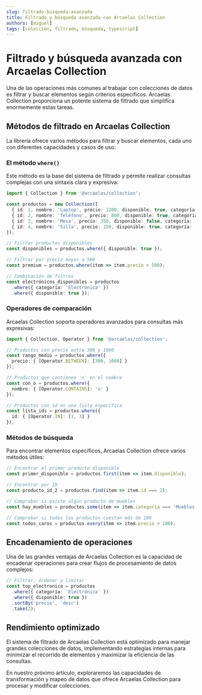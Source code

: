 ```yaml
---
slug: filtrado-busqueda-avanzada
title: Filtrado y búsqueda avanzada con Arcaelas Collection
authors: [miguel]
tags: [colección, filtrado, búsqueda, typescript]
---
```


# Filtrado y búsqueda avanzada con Arcaelas Collection

Una de las operaciones más comunes al trabajar con colecciones de datos es filtrar y buscar elementos según criterios específicos. Arcaelas Collection proporciona un potente sistema de filtrado que simplifica enormemente estas tareas.

<!-- truncate -->

## Métodos de filtrado en Arcaelas Collection

La librería ofrece varios métodos para filtrar y buscar elementos, cada uno con diferentes capacidades y casos de uso:

### El método `where()`

Este método es la base del sistema de filtrado y permite realizar consultas complejas con una sintaxis clara y expresiva:

```typescript
import { Collection } from '@arcaelas/collection';

const productos = new Collection([
  { id: 1, nombre: 'Laptop', precio: 1200, disponible: true, categoría: 'Electrónica' },
  { id: 2, nombre: 'Teléfono', precio: 800, disponible: true, categoría: 'Electrónica' },
  { id: 3, nombre: 'Mesa', precio: 350, disponible: false, categoría: 'Muebles' },
  { id: 4, nombre: 'Silla', precio: 150, disponible: true, categoría: 'Muebles' }
]);

// Filtrar productos disponibles
const disponibles = productos.where({ disponible: true });

// Filtrar por precio mayor a 500
const premium = productos.where(item => item.precio > 500);

// Combinación de filtros
const electrónicos_disponibles = productos
  .where({ categoría: 'Electrónica' })
  .where({ disponible: true });
```

### Operadores de comparación

Arcaelas Collection soporta operadores avanzados para consultas más expresivas:

```typescript
import { Collection, Operator } from '@arcaelas/collection';

// Productos con precio entre 300 y 1000
const rango_medio = productos.where({
  precio: { [Operator.BETWEEN]: [300, 1000] }
});

// Productos que contienen 'o' en el nombre
const con_o = productos.where({
  nombre: { [Operator.CONTAINS]: 'o' }
});

// Productos con id en una lista específica
const lista_ids = productos.where({
  id: { [Operator.IN]: [1, 3] }
});
```

### Métodos de búsqueda

Para encontrar elementos específicos, Arcaelas Collection ofrece varios métodos útiles:

```typescript
// Encontrar el primer producto disponible
const primer_disponible = productos.first(item => item.disponible);

// Encontrar por ID
const producto_id_2 = productos.find(item => item.id === 2);

// Comprobar si existe algún producto de muebles
const hay_muebles = productos.some(item => item.categoría === 'Muebles');

// Comprobar si todos los productos cuestan más de 100
const todos_caros = productos.every(item => item.precio > 100);
```

## Encadenamiento de operaciones

Una de las grandes ventajas de Arcaelas Collection es la capacidad de encadenar operaciones para crear flujos de procesamiento de datos complejos:

```typescript
// Filtrar, ordenar y limitar
const top_electronica = productos
  .where({ categoría: 'Electrónica' })
  .where({ disponible: true })
  .sortBy('precio', 'desc')
  .take(2);
```

## Rendimiento optimizado

El sistema de filtrado de Arcaelas Collection está optimizado para manejar grandes colecciones de datos, implementando estrategias internas para minimizar el recorrido de elementos y maximizar la eficiencia de las consultas.

En nuestro próximo artículo, exploraremos las capacidades de transformación y mapeo de datos que ofrece Arcaelas Collection para procesar y modificar colecciones.
